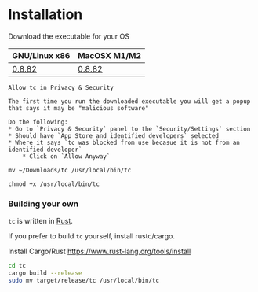 # Installation

Download the executable for your OS

| GNU/Linux x86                                                                   | MacOSX M1/M2                                                       |
|---------------------------------------------------------------------------------|--------------------------------------------------------------------|
| [0.8.82](https://github.com/tc-functors/tc/releases/download/0.8.82/tc-x86_64-linux) | [0.8.82](https://github.com/tc-functors/tc/releases/download/0.8.82/tc-aarch64-macos)


```admonish warning title="For Mac users"
Allow tc in Privacy & Security

The first time you run the downloaded executable you will get a popup that says it may be "malicious software"

Do the following:
* Go to `Privacy & Security` panel to the `Security/Settings` section
* Should have `App Store and identified developers` selected
* Where it says `tc was blocked from use becasue it is not from an identified developer`
    * Click on `Allow Anyway`

mv ~/Downloads/tc /usr/local/bin/tc

chmod +x /usr/local/bin/tc

```

### Building your own

`tc` is written in [Rust](https://www.youtube.com/watch?v=ul9vyWuT8SU).

If you prefer to build `tc` yourself, install rustc/cargo.

Install Cargo/Rust https://www.rust-lang.org/tools/install

```sh
cd tc
cargo build --release
sudo mv target/release/tc /usr/local/bin/tc
```
